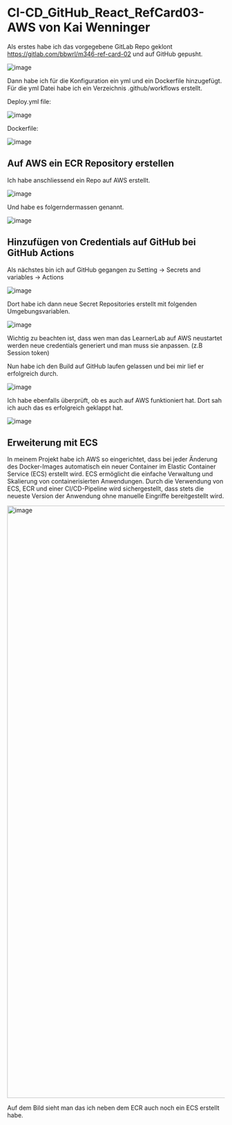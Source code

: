 
# CI-CD_GitHub_React_RefCard03-AWS von Kai Wenninger

Als erstes habe ich das vorgegebene GitLab Repo geklont https://gitlab.com/bbwrl/m346-ref-card-02 und auf GitHub gepusht.

![image](https://github.com/user-attachments/assets/394b2477-1dcf-42cb-b635-e7d07049b5cd)

Dann habe ich für die Konfiguration ein yml und ein Dockerfile hinzugefügt. Für die yml Datei habe ich ein Verzeichnis .github/workflows erstellt.

Deploy.yml file:

![image](https://github.com/user-attachments/assets/d46dbc2f-f6b5-4b98-b205-c1f77da74307)

Dockerfile:

![image](https://github.com/user-attachments/assets/c50565b0-5e2e-4752-9127-f8191b3d36b6)

## Auf AWS ein ECR Repository erstellen

Ich habe anschliessend ein Repo auf AWS erstellt.

![image](https://github.com/user-attachments/assets/7d7b0a29-aa24-4e61-a2a9-5aaec86cae27)

Und habe es folgerndermassen genannt.

![image](https://github.com/user-attachments/assets/d59a0a74-6f38-4ebb-b6e2-dd2463ceb1c0)

## Hinzufügen von Credentials auf GitHub bei GitHub Actions

Als nächstes bin ich auf GitHub gegangen zu Setting -> Secrets and variables -> Actions

![image](https://github.com/user-attachments/assets/2c19714c-cc56-4247-bd7c-387cf1eea68f)

Dort habe ich dann neue Secret Repositories erstellt mit folgenden Umgebungsvariablen.

![image](https://github.com/user-attachments/assets/8bc4a00d-29df-4f28-a95d-d6d9486550ae)

Wichtig zu beachten ist, dass wen man das LearnerLab auf AWS neustartet werden neue credentials generiert und man muss sie anpassen. (z.B Session token)

Nun habe ich den Build auf GitHub laufen gelassen und bei mir lief er erfolgreich durch. 

![image](https://github.com/user-attachments/assets/931d398d-408e-4498-a5ab-48b13454a695)

Ich habe ebenfalls überprüft, ob es auch auf AWS funktioniert hat. Dort sah ich auch das es erfolgreich geklappt hat.

![image](https://github.com/user-attachments/assets/fa0ed294-d7b1-4c93-a76e-848333300ceb)

## Erweiterung mit ECS
In meinem Projekt habe ich AWS so eingerichtet, dass bei jeder Änderung des Docker-Images automatisch ein neuer Container im Elastic Container Service (ECS) erstellt wird. ECS ermöglicht die einfache Verwaltung und Skalierung von containerisierten Anwendungen. Durch die Verwendung von ECS, ECR und einer CI/CD-Pipeline wird sichergestellt, dass stets die neueste Version der Anwendung ohne manuelle Eingriffe bereitgestellt wird.

<img width="1370" alt="image" src="https://github.com/user-attachments/assets/e3a0e287-04d7-471c-a83a-fcb296a45d13">


Auf dem Bild sieht man das ich neben dem ECR auch noch ein ECS erstellt habe.











